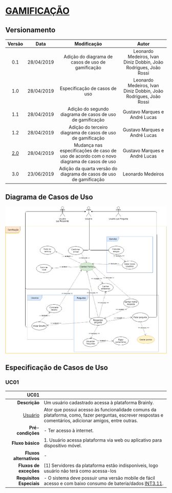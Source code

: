 # [GAMIFICAÇÃO](rich_picture.md#richpicture-gamificacao)

## Versionamento

|  Versão | Data | Modificação | Autor |
|  :------: | :------: | :------: | :------: |
| 0.1 | 28/04/2019 | Adição do diagrama de casos de uso de gamificação | Leonardo Medeiros, Ivan Diniz Dobbin, João Rodrigues, João Rossi|
| 1.0 | 28/04/2019 | Especificação de casos de uso | Leonardo Medeiros, Ivan Diniz Dobbin, João Rodrigues, João Rossi|
| 1.1 | 28/04/2019 | Adição do segundo diagrama de casos de uso de gamificação | Gustavo Marques e André Lucas |
| 1.2 | 28/04/2019 | Adição do terceiro diagrama de casos de uso de gamificação | Gustavo Marques e André Lucas |
| [2.0](modelagem_v1/casos_uso/casos_uso_gamificacao.md) | 28/04/2019 | Mudança nas especificações de caso de uso de acordo com o novo diagrama de casos de uso | Gustavo Marques e André Lucas |
| 3.0 | 23/06/2019 | Adição da quarta versão do diagrama de casos de uso de gamificação | Leonardo Medeiros |

## Diagrama de Casos de Uso

![Diagrama de casos de uso: Gamificação v4](images/diagramas_casos_uso/gamificacao_v4.png)

## Especificação de Casos de Uso

### UC01

| UC01 |  |
| -------------: | :---|
| **Descrição** | Um usuário cadastrado acessa à plataforma Brainly. |
| [Usuário](lexicos10x5f8c4.md#l12660) | Ator que possui acesso às funcionalidade comuns da plataforma, como, fazer perguntas, escrever respostas e comentários, adicionar amigos, entre outras. |
| **Pré-condições** | - Ter acesso à internet. |
| **Fluxo básico** | 1. Usuário acessa plataforma via web ou aplicativo para dispositivo móvel.|
| **Fluxos alternativos** | - |
| **Fluxos de exceções** | [1] Servidores da plataforma estão indisponíveis, logo usuário não terá como acessa-los |
|  **Requisitos Especiais** | - O sistema deve possuir uma versão mobile de fácil acesso e com baixo consumo de bateria/dados [INT3.11](introspeccao.md#int03). |